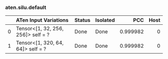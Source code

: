 ### aten.silu.default
|    | ATen Input Variations              | Status   | Isolated   |      PCC |   Host |
|---:|:-----------------------------------|:---------|:-----------|---------:|-------:|
|  0 | Tensor<[1, 32, 256, 256]> self = ? | Done     | Done       | 0.999982 |      0 |
|  1 | Tensor<[1, 320, 64, 64]> self = ?  | Done     | Done       | 0.999982 |      0 |


